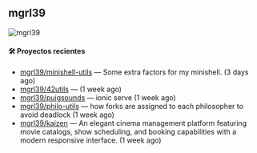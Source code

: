 ## mgrl39 
<p align="left"> <img src="https://komarev.com/ghpvc/?username=mgrbl&label=Profile%20views&color=0e75b6&style=flat" alt="mgrl39" /> </p>












#### 🛠 Proyectos recientes

- [mgrl39/minishell-utils](https://github.com/mgrl39/minishell-utils) — Some extra factors for my minishell.  (3 days ago)
- [mgrl39/42utils](https://github.com/mgrl39/42utils) —  (1 week ago)
- [mgrl39/puigsounds](https://github.com/mgrl39/puigsounds) — ionic serve (1 week ago)
- [mgrl39/philo-utils](https://github.com/mgrl39/philo-utils) — how forks are assigned to each philosopher to avoid deadlock (1 week ago)
- [mgrl39/kaizen](https://github.com/mgrl39/kaizen) — An elegant cinema management platform featuring movie catalogs, show scheduling, and booking capabilities with a modern responsive interface. (1 week ago)




